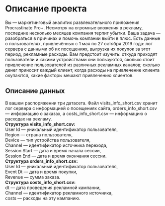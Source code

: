 # Описание проекта

Вы — маркетинговый аналитик развлекательного приложения Procrastinate Pro+. Несмотря на огромные вложения в рекламу, последние несколько месяцев компания терпит убытки. Ваша задача — разобраться в причинах и помочь компании выйти в плюс.
Есть данные о пользователях, привлечённых с 1 мая по 27 октября 2019 года:
лог сервера с данными об их посещениях,
выгрузка их покупок за этот период,
рекламные расходы.
Вам предстоит изучить:
откуда приходят пользователи и какими устройствами они пользуются,
сколько стоит привлечение пользователей из различных рекламных каналов;
сколько денег приносит каждый клиент,
когда расходы на привлечение клиента окупаются,
какие факторы мешают привлечению клиентов.
## Описание данных

В вашем распоряжении три датасета. Файл visits_info_short.csv хранит лог сервера с информацией о посещениях сайта, orders_info_short.csv — информацию о заказах, а costs_info_short.csv — информацию о расходах на рекламу.  
**Структура visits_info_short.csv:**  
User Id — уникальный идентификатор пользователя,  
Region — страна пользователя,  
Device — тип устройства пользователя,  
Channel — идентификатор источника перехода,  
Session Start — дата и время начала сессии,  
Session End — дата и время окончания сессии.  
**Структура orders_info_short.csv:**  
User Id — уникальный идентификатор пользователя,  
Event Dt — дата и время покупки,  
Revenue — сумма заказа.  
**Структура costs_info_short.csv:**  
dt — дата проведения рекламной кампании,  
Channel — идентификатор рекламного источника,  
costs — расходы на эту кампанию.  

